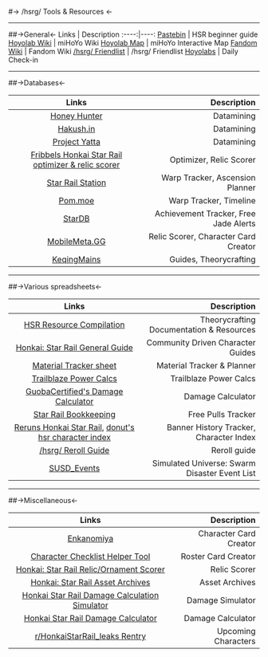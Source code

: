 #-> /hsrg/ Tools & Resources <-

***

##->General<-
 Links	| Description 
:----:|----:
[Pastebin](https://pastebin.com/58y36fMk) | HSR beginner guide
[Hoyolab Wiki](https://wiki.hoyolab.com/pc/hsr) | miHoYo Wiki
[Hoyolab Map](https://act.hoyolab.com/sr/app/interactive-map/index.html) | miHoYo Interactive Map
[Fandom Wiki](https://honkai-star-rail.fandom.com) | Fandom Wiki
[/hsrg/ Friendlist](https://docs.google.com/spreadsheets/d/1ZNW2zGVWO66phNXUYSN6l1YrLIJmu4HWjqeIkkY-OY4/htmlview) | /hsrg/ Friendlist
[Hoyolabs](https://act.hoyolab.com/bbs/event/signin/hkrpg/index.html?act_id=e202303301540311) | Daily Check-in




***

##->Databases<-

 Links	| Description 
:----:|----:
[Honey Hunter](https://hsr.honeyhunterworld.com/) | Datamining
[Hakush.in](https://hsr.hakush.in/) | Datamining
[Project Yatta](https://hsr.yatta.top/en) | Datamining
[Fribbels Honkai Star Rail optimizer & relic scorer](https://fribbels.github.io/hsr-optimizer/) | Optimizer, Relic Scorer
[Star Rail Station](https://starrailstation.com/) | Warp Tracker, Ascension Planner
[Pom.moe](https://pom.moe) | Warp Tracker, Timeline
[StarDB](https://stardb.gg/) | Achievement Tracker, Free Jade Alerts
[MobileMeta.GG](https://starrail.mobilemeta.gg/tool/relic-scorer) | Relic Scorer, Character Card Creator
[KeqingMains](https://hsr.keqingmains.com/) | Guides, Theorycrafting


***

##->Various spreadsheets<-

Links	| Description 
:----:|----:
[HSR Resource Compilation](https://docs.google.com/spreadsheets/d/1SEcgt5EKCwNgLYlc6dMGVjX3puBRAIABlOKDtSajzE8/htmlview) | Theorycrafting Documentation & Resources
[Honkai: Star Rail General Guide](https://docs.google.com/spreadsheets/u/0/d/1FgdHsimB9Ijeog7fNNJ5BrCJ6IIkMZ49aEG1Xrmefyg/htmlview) | Community Driven Character Guides
[Material Tracker sheet](https://docs.google.com/spreadsheets/d/1GB-L1ymESL8rIhHLmEu23FrZESAXPWMPC2jC-j_cbT0/htmlview) | Material Tracker & Planner
[Trailblaze Power Calcs](https://docs.google.com/spreadsheets/d/191KqERFCkhFdqkgNE_LdmO9tBt5qzu2lRoW5oVOWq-I/htmlview) | Trailblaze Power Calcs
[GuobaCertified's Damage Calculator](https://docs.google.com/spreadsheets/d/1fAdxm8nMqHv14Z_hYFNY-0FVFiD-y9ZemwA46_Jxmx8/edit) | Damage Calculator
[Star Rail Bookkeeping](https://docs.google.com/spreadsheets/d/e/2PACX-1vRIWjzFwAZZoBvKw2oiNaVpppI9atoV0wxuOjulKRJECrg_BN404d7LoKlHp8RMX8hegDr4b8jlHjYy/pubhtml) | Free Pulls Tracker
[Reruns Honkai Star Rail](https://docs.google.com/spreadsheets/d/1VO7wTqX2lPqC17t5cVRNX5QQ99GMPeNPG_JWWlX_144/htmlview), [donut's hsr character index](https://docs.google.com/spreadsheets/d/1dLArAj-Tm4mpph-PMGb0LAu_gfwFwEDrFOGEElqBRPU/htmlview)| Banner History Tracker, Character Index
[/hsrg/ Reroll Guide](https://docs.google.com/spreadsheets/d/1I09VCjhhtSAtnIzOnpzY87dCP79tfHMFbm7I8Q4YUjM/htmlview) | Reroll guide
[SUSD_Events](https://docs.google.com/spreadsheets/d/1RmHtNDCpE06QrzmyhHM_969FbocBsQKlW2wrIuia4rk/htmlview) | Simulated Universe: Swarm Disaster Event List

***

##->Miscellaneous<-

Links	| Description 
:----:|----:
[Enkanomiya](https://enka.network/?hsr) | Character Card Creator
[Character Checklist Helper Tool](https://twilight.su/checklist/hsr/) | Roster Card Creator
[Honkai: Star Rail Relic/Ornament Scorer](https://www.honkaistarrail.org/) | Relic Scorer
[Honkai: Star Rail Asset Archives](https://drive.google.com/drive/folders/1BIkcfgJzCWMsCP9E6qLGmgG5wrrgbK44) | Asset Archives
[Honkai Star Rail Damage Calculation Simulator](https://honkai.asagi-game.com/) | Damage Simulator
[Honkai Star Rail Damage Calculator](https://zeeka32.github.io/Star-Rail-Damage-Calculator/) | Damage Calculator
[r/HonkaiStarRail_leaks Rentry](https://rentry.co/7k3mt) | Upcoming Characters